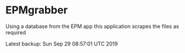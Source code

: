 # EPMgrabber
Using a database from the EPM app this application scrapes the files as required


Latest backup: Sun Sep 29 08:57:01 UTC 2019
